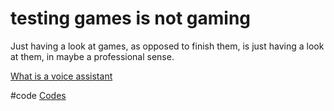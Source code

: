 # testing games is not gaming
Just having a look at games, as opposed to finish them, is just having a look at them, in maybe a professional sense.

[What is a voice assistant](output/themes/What%20is%20a%20voice%20assistant.md)

#code [Codes](output/codes/Codes.md) 